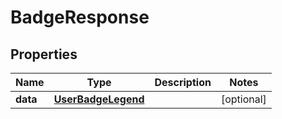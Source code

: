 

# BadgeResponse


## Properties

Name | Type | Description | Notes
------------ | ------------- | ------------- | -------------
**data** | [**UserBadgeLegend**](UserBadgeLegend.md) |  |  [optional]



